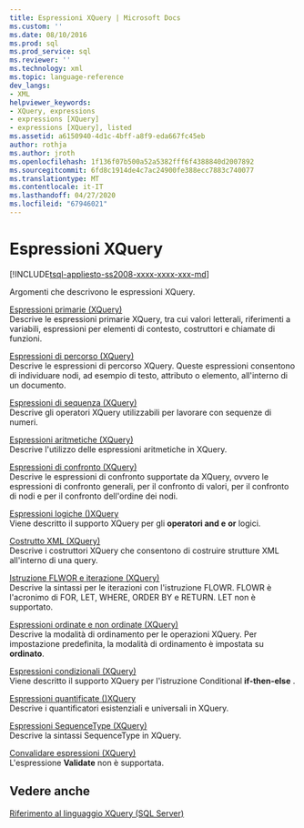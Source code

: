 ```yaml
---
title: Espressioni XQuery | Microsoft Docs
ms.custom: ''
ms.date: 08/10/2016
ms.prod: sql
ms.prod_service: sql
ms.reviewer: ''
ms.technology: xml
ms.topic: language-reference
dev_langs:
- XML
helpviewer_keywords:
- XQuery, expressions
- expressions [XQuery]
- expressions [XQuery], listed
ms.assetid: a6150940-4d1c-4bff-a8f9-eda667fc45eb
author: rothja
ms.author: jroth
ms.openlocfilehash: 1f136f07b500a52a5382fff6f4388840d2007892
ms.sourcegitcommit: 6fd8c1914de4c7ac24900fe388ecc7883c740077
ms.translationtype: MT
ms.contentlocale: it-IT
ms.lasthandoff: 04/27/2020
ms.locfileid: "67946021"
---
```

# <a name="xquery-expressions"></a>Espressioni XQuery
[!INCLUDE[tsql-appliesto-ss2008-xxxx-xxxx-xxx-md](../includes/tsql-appliesto-ss2008-xxxx-xxxx-xxx-md.md)]

  Argomenti che descrivono le espressioni XQuery.  
  

 [Espressioni primarie &#40;XQuery&#41;](../xquery/primary-expressions-xquery.md)  
 Descrive le espressioni primarie XQuery, tra cui valori letterali, riferimenti a variabili, espressioni per elementi di contesto, costruttori e chiamate di funzioni.  
  
 [Espressioni di percorso &#40;XQuery&#41;](../xquery/path-expressions-xquery.md)  
 Descrive le espressioni di percorso XQuery. Queste espressioni consentono di individuare nodi, ad esempio di testo, attributo o elemento, all'interno di un documento.  
  
 [Espressioni di sequenza &#40;XQuery&#41;](../xquery/sequence-expressions-xquery.md)  
 Descrive gli operatori XQuery utilizzabili per lavorare con sequenze di numeri.  
  
 [Espressioni aritmetiche &#40;XQuery&#41;](../xquery/arithmetic-expressions-xquery.md)  
 Descrive l'utilizzo delle espressioni aritmetiche in XQuery.  
  
 [Espressioni di confronto &#40;XQuery&#41;](../xquery/comparison-expressions-xquery.md)  
 Descrive le espressioni di confronto supportate da XQuery, ovvero le espressioni di confronto generali, per il confronto di valori, per il confronto di nodi e per il confronto dell'ordine dei nodi.  
  
 [Espressioni logiche &#40;&#41;XQuery](../xquery/logical-expressions-xquery.md)  
 Viene descritto il supporto XQuery per gli **operatori and e** **or** logici.  
  
 [Costrutto XML &#40;XQuery&#41;](../xquery/xml-construction-xquery.md)  
 Descrive i costruttori XQuery che consentono di costruire strutture XML all'interno di una query.  
  
 [Istruzione FLWOR e iterazione &#40;XQuery&#41;](../xquery/flwor-statement-and-iteration-xquery.md)  
 Descrive la sintassi per le iterazioni con l'istruzione FLOWR. FLOWR è l'acronimo di FOR, LET, WHERE, ORDER BY e RETURN. LET non è supportato.  
  
 [Espressioni ordinate e non ordinate &#40;XQuery&#41;](../xquery/ordered-and-unordered-expressions-xquery.md)  
 Descrive la modalità di ordinamento per le operazioni XQuery. Per impostazione predefinita, la modalità di ordinamento è impostata su **ordinato**.  
  
 [Espressioni condizionali &#40;XQuery&#41;](../xquery/conditional-expressions-xquery.md)  
 Viene descritto il supporto XQuery per l'istruzione Conditional **if-then-else** .  
  
 [Espressioni quantificate &#40;&#41;XQuery](../xquery/quantified-expressions-xquery.md)  
 Descrive i quantificatori esistenziali e universali in XQuery.  
  
 [Espressioni SequenceType &#40;XQuery&#41;](../xquery/sequencetype-expressions-xquery.md)  
 Descrive la sintassi SequenceType in XQuery.  
  
 [Convalidare espressioni &#40;XQuery&#41;](../xquery/validate-expressions-xquery.md)  
 L'espressione **Validate** non è supportata.  
  
## <a name="see-also"></a>Vedere anche  
 [Riferimento al linguaggio XQuery &#40;SQL Server&#41;](../xquery/xquery-language-reference-sql-server.md)  
  
  
